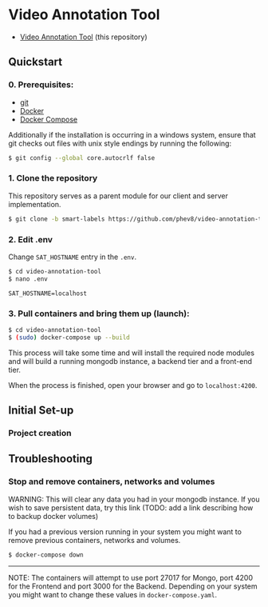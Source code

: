 # Video Annotation Tool

* [Video Annotation Tool](https://github.com/phev8/video-annotation-tool.git) (this repository)

## Quickstart

### 0. Prerequisites:

* [git](https://git-scm.com/downloads) 
* [Docker](https://docs.docker.com/install/)
* [Docker Compose](https://docs.docker.com/compose/install/)

Additionally if the installation is occurring in a windows system, ensure that git checks out files with unix style endings by running the following:

```bash
$ git config --global core.autocrlf false
```


### 1. Clone the repository

This repository serves as a parent module for our client and server implementation. 
```bash
$ git clone -b smart-labels https://github.com/phev8/video-annotation-tool.git
```

### 2. Edit .env

Change `SAT_HOSTNAME` entry in the `.env`.

```bash
$ cd video-annotation-tool
$ nano .env
```

```dotenv
SAT_HOSTNAME=localhost
```

### 3. Pull containers and bring them up (launch):

```bash
$ cd video-annotation-tool
$ (sudo) docker-compose up --build
```
This process will take some time and will install the required node modules and will build a running mongodb instance, a backend tier and a front-end tier.

When the process is finished, open your browser and go to `localhost:4200`.

## Initial Set-up

### Project creation



## Troubleshooting

###  Stop and remove containers, networks and volumes

WARNING: This will clear any data you had in your mongodb instance. If you wish to save persistent data, try this link 
(TODO: add a link describing how to backup docker volumes)

If you had a previous version running in your system you might want to remove previous containers, networks and volumes. 

```bash
$ docker-compose down
```

---

NOTE: The containers will attempt to use port 27017 for Mongo, port 4200 for the Frontend and port 3000 for the Backend. Depending on your system you might want to change these values in `docker-compose.yaml`.
